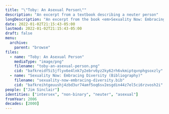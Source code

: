 ```yaml
---
title: "\"Toby: An Asexual Person\""
description: "An excerpt from a textbook describing a neuter person"
longDescription: "An excerpt from the book <em>Sexuality Now: Embracing Diversity</em>, which describes Toby (Jim Sinclair) as neuter and asexual"
date: 2022-01-02T21:15:43-05:00
lastmod: 2022-01-02T21:15:43-05:00
draft: false
menu:
  archive:
    parent: "browse"
files:
  - name: "Toby: An Asexual Person"
    mediaType: "image/png"
    filename: "toby-an-asexual-person.png"
    cid: "bafkreidf5i5jflyx6e4lnk7y2ebrv6yz2ky62rh6vkmiptqvnphgsoxzly"
  - name: "Sexuality Now: Embracing Diversity (Bibliography)"
    filename: "sexuality-now-embracing-diversity.bib"
    cid: "bafkreihtgeuushj4zbd3ur74amf5oq6sv2esgdin44z7el5ci6rzvosh2i"
people: ["Jim Sinclair"]
identities: ["intersex", "non-binary", "neuter", "asexual"]
fromYear: 2006
decades: [2000]
---
```

